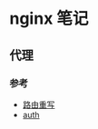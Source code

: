 # nginx 笔记

## 代理

### 参考
- [路由重写](https://mhl.xyz/Linux/nginx-rewrite-proxy_pass.html)
- [auth](https://docs.nginx.com/nginx/admin-guide/security-controls/configuring-http-basic-authentication/)